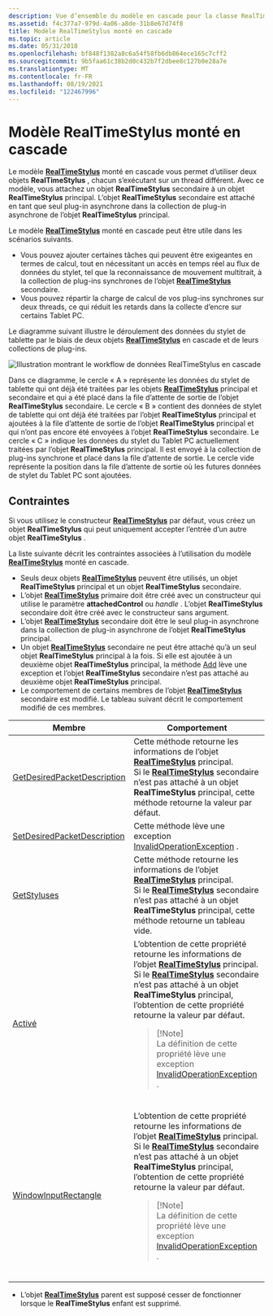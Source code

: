 ```yaml
---
description: Vue d’ensemble du modèle en cascade pour la classe RealTimeStylus.
ms.assetid: f4c377a7-979d-4a06-a8de-31b8e67d74f8
title: Modèle RealTimeStylus monté en cascade
ms.topic: article
ms.date: 05/31/2018
ms.openlocfilehash: bf848f1382a8c6a54f58fb6db864ece165c7cff2
ms.sourcegitcommit: 9b5faa61c38b2d0c432b7f2dbee8c127b0e28a7e
ms.translationtype: MT
ms.contentlocale: fr-FR
ms.lasthandoff: 08/19/2021
ms.locfileid: "122467996"
---
```

# <a name="the-cascaded-realtimestylus-model"></a>Modèle RealTimeStylus monté en cascade

Le modèle [**RealTimeStylus**](realtimestylus-class.md) monté en cascade vous permet d’utiliser deux objets **RealTimeStylus** , chacun s’exécutant sur un thread différent. Avec ce modèle, vous attachez un objet **RealTimeStylus** secondaire à un objet **RealTimeStylus** principal. L’objet **RealTimeStylus** secondaire est attaché en tant que seul plug-in asynchrone dans la collection de plug-in asynchrone de l’objet **RealTimeStylus** principal.

Le modèle [**RealTimeStylus**](realtimestylus-class.md) monté en cascade peut être utile dans les scénarios suivants.

-   Vous pouvez ajouter certaines tâches qui peuvent être exigeantes en termes de calcul, tout en nécessitant un accès en temps réel au flux de données du stylet, tel que la reconnaissance de mouvement multitrait, à la collection de plug-ins synchrones de l’objet [**RealTimeStylus**](realtimestylus-class.md) secondaire.
-   Vous pouvez répartir la charge de calcul de vos plug-ins synchrones sur deux threads, ce qui réduit les retards dans la collecte d’encre sur certains Tablet PC.

Le diagramme suivant illustre le déroulement des données du stylet de tablette par le biais de deux objets [**RealTimeStylus**](realtimestylus-class.md) en cascade et de leurs collections de plug-ins.

![Illustration montrant le workflow de données RealTimeStylus en cascade](images/72ca1999-e078-49f8-a336-3b4d0157a472.gif)

Dans ce diagramme, le cercle « A » représente les données du stylet de tablette qui ont déjà été traitées par les objets [**RealTimeStylus**](realtimestylus-class.md) principal et secondaire et qui a été placé dans la file d’attente de sortie de l’objet **RealTimeStylus** secondaire. Le cercle « B » contient des données de stylet de tablette qui ont déjà été traitées par l’objet **RealTimeStylus** principal et ajoutées à la file d’attente de sortie de l’objet **RealTimeStylus** principal et qui n’ont pas encore été envoyées à l’objet **RealTimeStylus** secondaire. Le cercle « C » indique les données du stylet du Tablet PC actuellement traitées par l’objet **RealTimeStylus** principal. Il est envoyé à la collection de plug-ins synchrone et placé dans la file d’attente de sortie. Le cercle vide représente la position dans la file d’attente de sortie où les futures données de stylet du Tablet PC sont ajoutées.

## <a name="constraints"></a>Contraintes

Si vous utilisez le constructeur [**RealTimeStylus**](realtimestylus-class.md) par défaut, vous créez un objet **RealTimeStylus** qui peut uniquement accepter l’entrée d’un autre objet **RealTimeStylus** .

La liste suivante décrit les contraintes associées à l’utilisation du modèle [**RealTimeStylus**](realtimestylus-class.md) monté en cascade.

-   Seuls deux objets [**RealTimeStylus**](realtimestylus-class.md) peuvent être utilisés, un objet **RealTimeStylus** principal et un objet **RealTimeStylus** secondaire.
-   L’objet [**RealTimeStylus**](realtimestylus-class.md) primaire doit être créé avec un constructeur qui utilise le paramètre **attachedControl** ou *handle* . L’objet **RealTimeStylus** secondaire doit être créé avec le constructeur sans argument.
-   L’objet [**RealTimeStylus**](realtimestylus-class.md) secondaire doit être le seul plug-in asynchrone dans la collection de plug-in asynchrone de l’objet **RealTimeStylus** principal.
-   Un objet [**RealTimeStylus**](realtimestylus-class.md) secondaire ne peut être attaché qu’à un seul objet **RealTimeStylus** principal à la fois. Si elle est ajoutée à un deuxième objet **RealTimeStylus** principal, la méthode [Add](/previous-versions/ms824814(v=msdn.10)) lève une exception et l’objet **RealTimeStylus** secondaire n’est pas attaché au deuxième objet **RealTimeStylus** principal.
-   Le comportement de certains membres de l’objet [**RealTimeStylus**](realtimestylus-class.md) secondaire est modifié. Le tableau suivant décrit le comportement modifié de ces membres.

    

    
| Membre | Comportement | 
|--------|----------|
| <a href="/previous-versions/ms825905(v=msdn.10)">GetDesiredPacketDescription</a> | Cette méthode retourne les informations de l’objet <a href="realtimestylus-class.md"><strong>RealTimeStylus</strong></a> principal.<br /> Si le <a href="realtimestylus-class.md"><strong>RealTimeStylus</strong></a> secondaire n’est pas attaché à un objet <strong>RealTimeStylus</strong> principal, cette méthode retourne la valeur par défaut.<br /> | 
| <a href="/previous-versions/ms826041(v=msdn.10)">SetDesiredPacketDescription</a> | Cette méthode lève une exception <a href="/dotnet/api/system.invalidoperationexception">InvalidOperationException</a> .<br /> | 
| <a href="/previous-versions/ms825913(v=msdn.10)">GetStyluses</a> | Cette méthode retourne les informations de l’objet <a href="realtimestylus-class.md"><strong>RealTimeStylus</strong></a> principal.<br /> Si le <a href="realtimestylus-class.md"><strong>RealTimeStylus</strong></a> secondaire n’est pas attaché à un objet <strong>RealTimeStylus</strong> principal, cette méthode retourne un tableau vide.<br /> | 
| <a href="/previous-versions/ms824832(v=msdn.10)">Activé</a> | L’obtention de cette propriété retourne les informations de l’objet <a href="realtimestylus-class.md"><strong>RealTimeStylus</strong></a> principal.<br /> Si le <a href="realtimestylus-class.md"><strong>RealTimeStylus</strong></a> secondaire n’est pas attaché à un objet <strong>RealTimeStylus</strong> principal, l’obtention de cette propriété retourne la valeur par défaut.<br /><blockquote>    [!Note]<br />    La définition de cette propriété lève une exception <a href="/dotnet/api/system.invalidoperationexception">InvalidOperationException</a> .    </blockquote><br /> | 
| <a href="/previous-versions/ms824834(v=msdn.10)">WindowInputRectangle</a> | L’obtention de cette propriété retourne les informations de l’objet <a href="realtimestylus-class.md"><strong>RealTimeStylus</strong></a> principal.<br /> Si le <a href="realtimestylus-class.md"><strong>RealTimeStylus</strong></a> secondaire n’est pas attaché à un objet <strong>RealTimeStylus</strong> principal, l’obtention de cette propriété retourne la valeur par défaut.<br /><blockquote>    [!Note]<br />    La définition de cette propriété lève une exception <a href="/dotnet/api/system.invalidoperationexception">InvalidOperationException</a> .    </blockquote><br /> | 


    

     

-   L’objet [**RealTimeStylus**](realtimestylus-class.md) parent est supposé cesser de fonctionner lorsque le **RealTimeStylus** enfant est supprimé.

 

 
